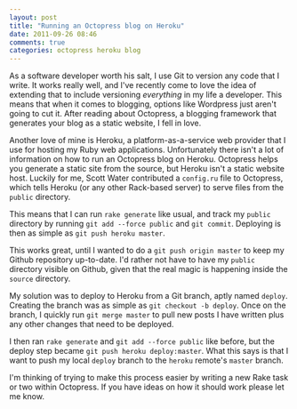 ```yaml
---
layout: post
title: "Running an Octopress blog on Heroku"
date: 2011-09-26 08:46
comments: true
categories: octopress heroku blog
---
```


As a software developer worth his salt, I use Git to version any code that I write. It works really well, and I've recently come to love the idea of extending that to include versioning *everything* in my life a developer. This means that when it comes to blogging, options like Wordpress just aren't going to cut it. After reading about Octopress, a blogging framework that generates your blog as a static website, I fell in love.

Another love of mine is Heroku, a platform-as-a-service web provider that I use for hosting my Ruby web applications. Unfortunately there isn't a lot of information on how to run an Octopress blog on Heroku. Octopress helps you generate a static site from the source, but Heroku isn't a static website host. Luckily for me, Scott Water contributed a `config.ru` file to Octopress, which tells Heroku (or any other Rack-based server) to serve files from the `public` directory.

This means that I can run `rake generate` like usual, and track my `public` directory by running `git add --force public` and `git commit`. Deploying is then as simple as `git push heroku master`.

This works great, until I wanted to do a `git push origin master` to keep my Github repository up-to-date. I'd rather not have to have my `public` directory visible on Github, given that the real magic is happening inside the `source` directory.

My solution was to deploy to Heroku from a Git branch, aptly named `deploy`. Creating the branch was as simple as `git checkout -b deploy`. Once on the branch, I quickly run `git merge master` to pull new posts I have written plus any other changes that need to be deployed.

I then ran `rake generate` and `git add --force public` like before, but the deploy step became `git push heroku deploy:master`. What this says is that I want to push my local `deploy` branch to the `heroku` remote's `master` branch.

I'm thinking of trying to make this process easier by writing a new Rake task or two within Octopress. If you have ideas on how it should work please let me know.